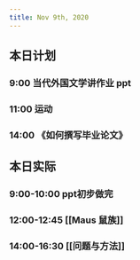 ```yaml
---
title: Nov 9th, 2020
---
```


## 本日计划
### 9:00 当代外国文学讲作业 ppt
### 11:00 运动
### 14:00 《如何撰写毕业论文》
## 本日实际
### 9:00-10:00 ppt初步做完
### 12:00-12:45 [[Maus 鼠族]]
### 14:00-16:30 [[问题与方法]]
### 
